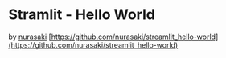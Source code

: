 # Stramlit - Hello World 

by [nurasaki](https://github.com/nurasaki/)
[https://github.com/nurasaki/streamlit_hello-world](https://github.com/nurasaki/streamlit_hello-world)
